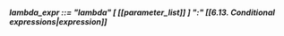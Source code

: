 ##### lambda_expr ::= "lambda" [ [[parameter_list]] ] ":" [[6.13. Conditional expressions|expression]]